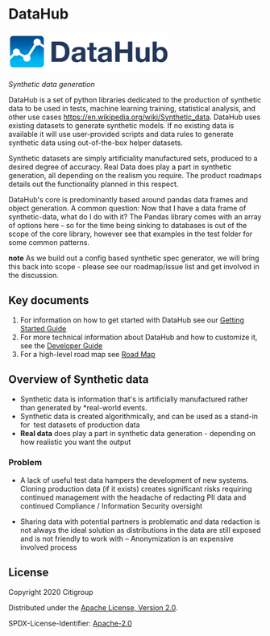 <H1>DataHub</H1> 

![DataHub logo](docs/logo.png) 

_Synthetic data generation_

DataHub is a set of python libraries dedicated to the production of synthetic data to be used in tests, machine learning training, statistical analysis, and other use cases https://en.wikipedia.org/wiki/Synthetic_data. DataHub uses existing datasets to generate synthetic models. If no existing data is available it will use user-provided scripts and data rules to generate synthetic data using out-of-the-box helper datasets.

Synthetic datasets are simply artificiality manufactured sets, produced to a desired degree of accuracy. Real Data does play a part in synthetic generation, all depending on the realism you require. The product roadmaps details out the functionality planned in this respect. 

DataHub's core is predominantly based around pandas data frames and object generation.
A common question: Now that I have a data frame of synthetic-data, what do I do with it? The Pandas library comes with an array of options here - so for the time being sinking to databases is out of the scope of the core library, however see that examples in the test folder for some common patterns. 

**note** As we build out a config based synthetic spec generator, we will bring this back into scope - please see our roadmap/issue list and get involved in the discussion. 
## Key documents

1. For information on how to get started with DataHub see our [Getting Started Guide](docs/GettingStarted.md)
2. For more technical information about DataHub and how to customize it, see the [Developer Guide](docs/DeveloperGuide.md)
3. For a high-level road map see [Road Map](docs/roadmap.md)

## Overview of Synthetic data

- Synthetic data is information that's is artificially manufactured rather than generated by *real-world events.
- Synthetic data is created algorithmically, and can be used as a stand-in for  test datasets of production data
- **Real data** does play a part in synthetic data generation - depending on how
realistic you want the output

### Problem

- A lack of useful test data hampers the development of new systems.
Cloning production data (if it exists) creates significant risks requiring
continued management with the headache of redacting PII data and continued
Compliance / Information Security oversight

- Sharing data with potential partners is problematic and data redaction
is not always the ideal solution as distributions in the data are still
exposed and is not friendly to work with – Anonymization is an expensive
involved process

## License

Copyright 2020 Citigroup

Distributed under the [Apache License, Version 2.0](http://www.apache.org/licenses/LICENSE-2.0).

SPDX-License-Identifier: [Apache-2.0](https://spdx.org/licenses/Apache-2.0)

